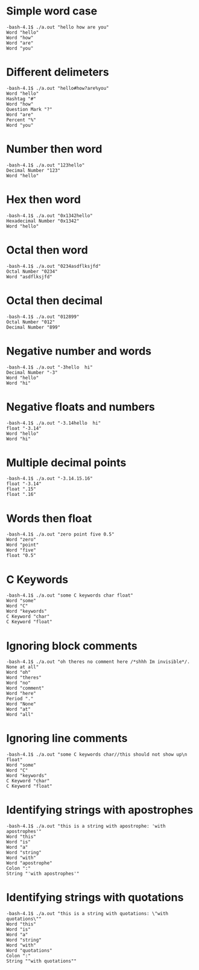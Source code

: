 # Simple word case
```
-bash-4.1$ ./a.out "hello how are you"
Word "hello"
Word "how"
Word "are"
Word "you"
```

# Different delimeters
```
-bash-4.1$ ./a.out "hello#how?are%you"
Word "hello"
Hashtag "#"
Word "how"
Question Mark "?"
Word "are"
Percent "%"
Word "you"
```

# Number then word
```
-bash-4.1$ ./a.out "123hello"
Decimal Number "123"
Word "hello"
```

# Hex then word
```
-bash-4.1$ ./a.out "0x1342hello"
Hexadecimal Number "0x1342"
Word "hello"
```

# Octal then word
```
-bash-4.1$ ./a.out "0234asdflksjfd"
Octal Number "0234"
Word "asdflksjfd"
```

# Octal then decimal
```
-bash-4.1$ ./a.out "012899"
Octal Number "012"
Decimal Number "899"
```

# Negative number and words
```
-bash-4.1$ ./a.out "-3hello  hi"
Decimal Number "-3"
Word "hello"
Word "hi"
```

# Negative floats and numbers
```
-bash-4.1$ ./a.out "-3.14hello  hi"
float "-3.14"
Word "hello"
Word "hi"
```

# Multiple decimal points
```
-bash-4.1$ ./a.out "-3.14.15.16"
float "-3.14"
float ".15"
float ".16"
```

# Words then float
```
-bash-4.1$ ./a.out "zero point five 0.5"
Word "zero"
Word "point"
Word "five"
float "0.5"
```

# C Keywords
```
-bash-4.1$ ./a.out "some C keywords char float"
Word "some"
Word "C"
Word "keywords"
C Keyword "char"
C Keyword "float"
```

# Ignoring block comments
```
-bash-4.1$ ./a.out "oh theres no comment here /*shhh Im invisible*/. None at all"
Word "oh"
Word "theres"
Word "no"
Word "comment"
Word "here"
Period "."
Word "None"
Word "at"
Word "all"
```

# Ignoring line comments
```
-bash-4.1$ ./a.out "some C keywords char//this should not show up\n float"
Word "some"
Word "C"
Word "keywords"
C Keyword "char"
C Keyword "float"
```

# Identifying strings with apostrophes
```
-bash-4.1$ ./a.out "this is a string with apostrophe: 'with apostrophes'"
Word "this"
Word "is"
Word "a"
Word "string"
Word "with"
Word "apostrophe"
Colon ":"
String "'with apostrophes'"
```

# Identifying strings with quotations
```
-bash-4.1$ ./a.out "this is a string with quotations: \"with quotations\""
Word "this"
Word "is"
Word "a"
Word "string"
Word "with"
Word "quotations"
Colon ":"
String ""with quotations""
```

